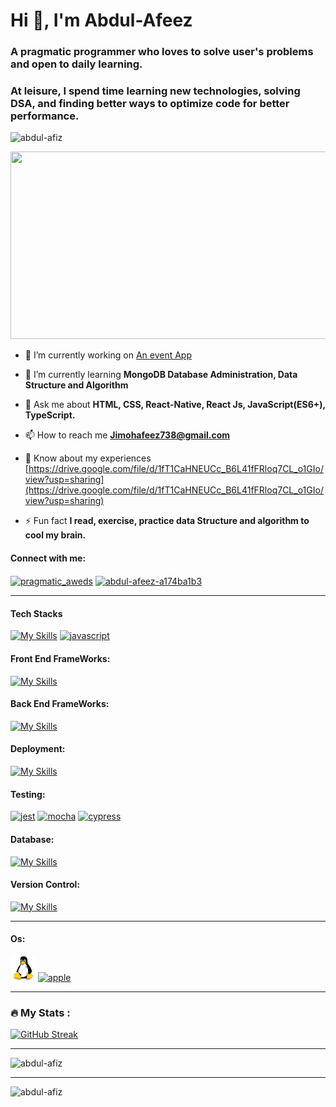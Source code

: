 <h1>Hi 👋, I'm Abdul-Afeez</h1>

<h3> A pragmatic programmer who loves to solve user's problems and open to daily learning.</h3>
<h3>At leisure, I spend time learning new technologies, solving DSA, and finding better ways to optimize code for better performance.</h3>
<p align="left"> <img src="https://komarev.com/ghpvc/?username=abdul-afiz&label=Profile%20views&color=0e75b6&style=flat" alt="abdul-afiz" /> </p>

<div align="center">
  <img src="https://media.giphy.com/media/dWesBcTLavkZuG35MI/giphy.gif" width="600" height="300"/>
</div>

<!-- <p align="left"> <a href="https://github.com/ryo-ma/github-profile-trophy"><img src="https://github-profile-trophy.vercel.app/?username=abdul-afiz" alt="abdul-afiz" /></a> </p> -->

<!-- <p align="left"> <a href="https://twitter.com/iam_abdul_afeez" target="blank"><img src="https://img.shields.io/twitter/follow/iam_abdul_afeez?logo=twitter&style=for-the-badge" alt="iam_abdul_afeez" /></a> </p> -->

- 🔭 I’m currently working on [An event App](https://github.com/Abdul-Afiz/gql_Event_Project)

- 🌱 I’m currently learning **MongoDB Database Administration, Data Structure and Algorithm**

- 💬 Ask me about **HTML, CSS, React-Native, React Js, JavaScript(ES6+), TypeScript.**

- 📫 How to reach me **Jimohafeez738@gmail.com**

- 📄 Know about my experiences [https://drive.google.com/file/d/1fT1CaHNEUCc_B6L41fFRloq7CL_o1GIo/view?usp=sharing](https://drive.google.com/file/d/1fT1CaHNEUCc_B6L41fFRloq7CL_o1GIo/view?usp=sharing)

- ⚡ Fun fact **I read, exercise, practice data Structure and algorithm to cool my brain.**

<h4 align="left">Connect with me:</h4>
<p align="left">
<a href="https://twitter.com/pragmatic_aweds" target="blank"><img align="center" src="https://raw.githubusercontent.com/rahuldkjain/github-profile-readme-generator/master/src/images/icons/Social/twitter.svg" alt="pragmatic_aweds" height="30" width="40" /></a>
<a href="https://linkedin.com/in/abdulafeez-aweds-jimoh-a174ba1b3" target="blank"><img align="center" src="https://raw.githubusercontent.com/rahuldkjain/github-profile-readme-generator/master/src/images/icons/Social/linked-in-alt.svg" alt="abdul-afeez-a174ba1b3" height="30" width="40" /></a>
</p>

---

<h4 align="left">Tech Stacks</h4>

[![My Skills](https://skillicons.dev/icons?i=js,ts&theme=light)](https://skillicons.dev)
<a href="https://developer.mozilla.org/en-US/docs/Web/JavaScript" target="_blank" rel="noreferrer" style="margin-left: 20"> <img src="https://github.com/Asabeneh/asabeneh/raw/master/images/es6.svg" alt="javascript" width="40" height="40"/></a>

<h4 align="left">Front End FrameWorks:</h4>
<div> 

[![My Skills](https://skillicons.dev/icons?i=html,css,react,nextjs,redux,apollo,figma,tailwind,styledcomponents,sass)](https://skillicons.dev)

<!--   <a href="https://getbootstrap.com" target="_blank" rel="noreferrer"> <img src="https://raw.githubusercontent.com/devicons/devicon/master/icons/bootstrap/bootstrap-plain-wordmark.svg" alt="bootstrap" width="40" height="40"/> </a>  -->
</div>

<h4 align="left">Back End FrameWorks:</h4>
<div>

[![My Skills](https://skillicons.dev/icons?i=nodejs,express,solidity,graphql,postman)](https://skillicons.dev)

<!--  <a href="https://firebase.google.com/" target="_blank" rel="noreferrer"> <img src="https://www.vectorlogo.zone/logos/firebase/firebase-icon.svg" alt="firebase" width="40" height="40"/></a> -->
<!--  <a href="https://redis.io" target="_blank" rel="noreferrer"> <img src="https://raw.githubusercontent.com/devicons/devicon/master/icons/redis/redis-original-wordmark.svg" alt="redis" width="40" height="40"/></a> -->
</div>

<h4 align="left">Deployment: </h4>
<div>

[![My Skills](https://skillicons.dev/icons?i=netlify,vercel,heroku)](https://skillicons.dev)

</div>

<h4 align="left">Testing: </h4>
<div>
<a href="https://jestjs.io" target="_blank" rel="noreferrer"> <img src="https://www.vectorlogo.zone/logos/jestjsio/jestjsio-icon.svg" alt="jest" width="40" height="40"/></a>
<a href="https://mochajs.org" target="_blank" rel="noreferrer"> <img src="https://www.vectorlogo.zone/logos/mochajs/mochajs-icon.svg" alt="mocha" width="40" height="40"/></a>
<a href="https://www.cypress.io" target="_blank" rel="noreferrer"> <img src="https://raw.githubusercontent.com/simple-icons/simple-icons/6e46ec1fc23b60c8fd0d2f2ff46db82e16dbd75f/icons/cypress.svg" alt="cypress" width="40" height="40"/></a>
</div>

<!-- <h4 align="left">Cloud:</h4>
<div>
<a href="https://www.docker.com/" target="_blank" rel="noreferrer"> <img src="https://raw.githubusercontent.com/devicons/devicon/master/icons/docker/docker-original-wordmark.svg" alt="docker" width="40" height="40"/></a>
<a href="https://kubernetes.io" target="_blank" rel="noreferrer"> <img src="https://www.vectorlogo.zone/logos/kubernetes/kubernetes-icon.svg" alt="kubernetes" width="40" height="40"/></a> -->
<!--   <a href="https://aws.amazon.com" target="_blank" rel="noreferrer"> <img src="https://raw.githubusercontent.com/devicons/devicon/master/icons/amazonwebservices/amazonwebservices-original-wordmark.svg" alt="aws" width="40" height="40"/></a> --!>
<!--   
  <a href="https://azure.microsoft.com/en-in/" target="_blank" rel="noreferrer"> <img src="https://www.vectorlogo.zone/logos/microsoft_azure/microsoft_azure-icon.svg" alt="azure" width="40" height="40"/> </a> -->
</div>

<h4 align="left">Database:</h4>

[![My Skills](https://skillicons.dev/icons?i=mongodb)](https://skillicons.dev)

<div>
<!--  <a href="https://www.mysql.com/" target="_blank" rel="noreferrer"> <img src="https://raw.githubusercontent.com/devicons/devicon/master/icons/mysql/mysql-original-wordmark.svg" alt="mysql" width="40" height="40"/> </a>  
 <a href="https://www.postgresql.org" target="_blank" rel="noreferrer"> <img src="https://raw.githubusercontent.com/devicons/devicon/master/icons/postgresql/postgresql-original-wordmark.svg" alt="postgresql" width="40" height="40"/></a> -->
</div>

<h4 align="left">Version Control:</h4>

[![My Skills](https://skillicons.dev/icons?i=git,github,gitlab)](https://skillicons.dev)

---

<h4 align="left">Os:</h4>
<div>
<a href="https://www.linux.org/" target="_blank" rel="noreferrer"> <img src="https://raw.githubusercontent.com/devicons/devicon/master/icons/linux/linux-original.svg" alt="linux" width="40" height="40"/></a> 
<a href="https://www.apple.com/" target="_blank" rel="noreferrer"> <img src="https://www.vectorlogo.zone/logos/apple/apple-ar21.svg" alt="apple" /></a> 
</div>

---

### :fire: My Stats :

[![GitHub Streak](http://github-readme-streak-stats.herokuapp.com?user=pragmaticAweds&theme=dark&background=000000)](https://git.io/streak-stats)

---

<div>
<img src="https://github-readme-stats.vercel.app/api/top-langs?username=pragmaticAweds&show_icons=true&locale=en&layout=compact" alt="abdul-afiz" />
</div>

---

<div>
<img src="https://github-readme-stats.vercel.app/api?username=pragmaticAweds&show_icons=true&locale=en" alt="abdul-afiz"/>
</div>

